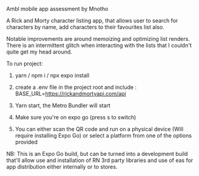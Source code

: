 Ambl mobile app assessment by Mnotho

A Rick and Morty character listing app, that allows user to search for characters by name, add characters to their favourites list also.

Notable improvements are around memoizing and optimizing list renders.
There is an intermittent glitch when interacting with the lists that I couldn't quite get my head around.

To run project:

1. yarn / npm i / npx expo install
2. create a .env file in the project root and include :
   BASE_URL=https://rickandmortyapi.com/api

3. Yarn start, the Metro Bundler will start
4. Make sure you're on expo go (press s to switch)
5. You can either scan the QR code and run on a physical device (Will require installing Expo Go) or select a platform from one of the options provided

NB: This is an Expo Go build, but can be turned into a development build that'll allow use and installation of RN 3rd party libraries and use of eas for app distribution either internally or to stores.
